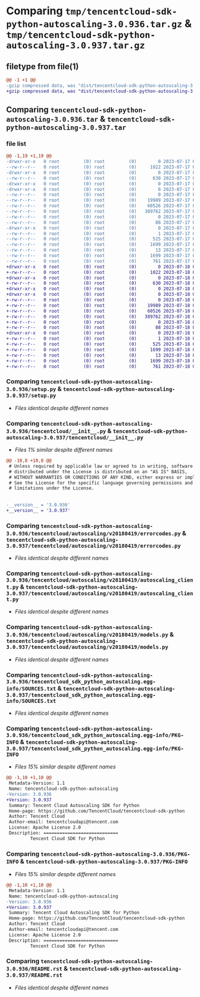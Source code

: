 # Comparing `tmp/tencentcloud-sdk-python-autoscaling-3.0.936.tar.gz` & `tmp/tencentcloud-sdk-python-autoscaling-3.0.937.tar.gz`

## filetype from file(1)

```diff
@@ -1 +1 @@
-gzip compressed data, was "dist/tencentcloud-sdk-python-autoscaling-3.0.936.tar", last modified: Mon Jul 17 00:17:29 2023, max compression
+gzip compressed data, was "dist/tencentcloud-sdk-python-autoscaling-3.0.937.tar", last modified: Tue Jul 18 00:17:23 2023, max compression
```

## Comparing `tencentcloud-sdk-python-autoscaling-3.0.936.tar` & `tencentcloud-sdk-python-autoscaling-3.0.937.tar`

### file list

```diff
@@ -1,19 +1,19 @@
-drwxr-xr-x   0 root         (0) root         (0)        0 2023-07-17 00:17:29.000000 tencentcloud-sdk-python-autoscaling-3.0.936/
--rw-r--r--   0 root         (0) root         (0)     1022 2023-07-17 00:17:29.000000 tencentcloud-sdk-python-autoscaling-3.0.936/setup.py
-drwxr-xr-x   0 root         (0) root         (0)        0 2023-07-17 00:17:29.000000 tencentcloud-sdk-python-autoscaling-3.0.936/tencentcloud/
--rw-r--r--   0 root         (0) root         (0)      630 2023-07-17 00:17:29.000000 tencentcloud-sdk-python-autoscaling-3.0.936/tencentcloud/__init__.py
-drwxr-xr-x   0 root         (0) root         (0)        0 2023-07-17 00:17:29.000000 tencentcloud-sdk-python-autoscaling-3.0.936/tencentcloud/autoscaling/
-drwxr-xr-x   0 root         (0) root         (0)        0 2023-07-17 00:17:29.000000 tencentcloud-sdk-python-autoscaling-3.0.936/tencentcloud/autoscaling/v20180419/
--rw-r--r--   0 root         (0) root         (0)        0 2023-07-17 00:17:29.000000 tencentcloud-sdk-python-autoscaling-3.0.936/tencentcloud/autoscaling/v20180419/__init__.py
--rw-r--r--   0 root         (0) root         (0)    19989 2023-07-17 00:17:29.000000 tencentcloud-sdk-python-autoscaling-3.0.936/tencentcloud/autoscaling/v20180419/errorcodes.py
--rw-r--r--   0 root         (0) root         (0)    60526 2023-07-17 00:17:29.000000 tencentcloud-sdk-python-autoscaling-3.0.936/tencentcloud/autoscaling/v20180419/autoscaling_client.py
--rw-r--r--   0 root         (0) root         (0)   389762 2023-07-17 00:17:29.000000 tencentcloud-sdk-python-autoscaling-3.0.936/tencentcloud/autoscaling/v20180419/models.py
--rw-r--r--   0 root         (0) root         (0)        0 2023-07-17 00:17:29.000000 tencentcloud-sdk-python-autoscaling-3.0.936/tencentcloud/autoscaling/__init__.py
--rw-r--r--   0 root         (0) root         (0)       88 2023-07-17 00:17:29.000000 tencentcloud-sdk-python-autoscaling-3.0.936/setup.cfg
-drwxr-xr-x   0 root         (0) root         (0)        0 2023-07-17 00:17:29.000000 tencentcloud-sdk-python-autoscaling-3.0.936/tencentcloud_sdk_python_autoscaling.egg-info/
--rw-r--r--   0 root         (0) root         (0)        1 2023-07-17 00:17:29.000000 tencentcloud-sdk-python-autoscaling-3.0.936/tencentcloud_sdk_python_autoscaling.egg-info/dependency_links.txt
--rw-r--r--   0 root         (0) root         (0)      525 2023-07-17 00:17:29.000000 tencentcloud-sdk-python-autoscaling-3.0.936/tencentcloud_sdk_python_autoscaling.egg-info/SOURCES.txt
--rw-r--r--   0 root         (0) root         (0)     1699 2023-07-17 00:17:29.000000 tencentcloud-sdk-python-autoscaling-3.0.936/tencentcloud_sdk_python_autoscaling.egg-info/PKG-INFO
--rw-r--r--   0 root         (0) root         (0)       13 2023-07-17 00:17:29.000000 tencentcloud-sdk-python-autoscaling-3.0.936/tencentcloud_sdk_python_autoscaling.egg-info/top_level.txt
--rw-r--r--   0 root         (0) root         (0)     1699 2023-07-17 00:17:29.000000 tencentcloud-sdk-python-autoscaling-3.0.936/PKG-INFO
--rw-r--r--   0 root         (0) root         (0)      761 2023-07-17 00:17:29.000000 tencentcloud-sdk-python-autoscaling-3.0.936/README.rst
+drwxr-xr-x   0 root         (0) root         (0)        0 2023-07-18 00:17:23.000000 tencentcloud-sdk-python-autoscaling-3.0.937/
+-rw-r--r--   0 root         (0) root         (0)     1022 2023-07-18 00:17:23.000000 tencentcloud-sdk-python-autoscaling-3.0.937/setup.py
+drwxr-xr-x   0 root         (0) root         (0)        0 2023-07-18 00:17:23.000000 tencentcloud-sdk-python-autoscaling-3.0.937/tencentcloud/
+-rw-r--r--   0 root         (0) root         (0)      630 2023-07-18 00:17:23.000000 tencentcloud-sdk-python-autoscaling-3.0.937/tencentcloud/__init__.py
+drwxr-xr-x   0 root         (0) root         (0)        0 2023-07-18 00:17:23.000000 tencentcloud-sdk-python-autoscaling-3.0.937/tencentcloud/autoscaling/
+drwxr-xr-x   0 root         (0) root         (0)        0 2023-07-18 00:17:23.000000 tencentcloud-sdk-python-autoscaling-3.0.937/tencentcloud/autoscaling/v20180419/
+-rw-r--r--   0 root         (0) root         (0)        0 2023-07-18 00:17:23.000000 tencentcloud-sdk-python-autoscaling-3.0.937/tencentcloud/autoscaling/v20180419/__init__.py
+-rw-r--r--   0 root         (0) root         (0)    19989 2023-07-18 00:17:23.000000 tencentcloud-sdk-python-autoscaling-3.0.937/tencentcloud/autoscaling/v20180419/errorcodes.py
+-rw-r--r--   0 root         (0) root         (0)    60526 2023-07-18 00:17:23.000000 tencentcloud-sdk-python-autoscaling-3.0.937/tencentcloud/autoscaling/v20180419/autoscaling_client.py
+-rw-r--r--   0 root         (0) root         (0)   389762 2023-07-18 00:17:23.000000 tencentcloud-sdk-python-autoscaling-3.0.937/tencentcloud/autoscaling/v20180419/models.py
+-rw-r--r--   0 root         (0) root         (0)        0 2023-07-18 00:17:23.000000 tencentcloud-sdk-python-autoscaling-3.0.937/tencentcloud/autoscaling/__init__.py
+-rw-r--r--   0 root         (0) root         (0)       88 2023-07-18 00:17:23.000000 tencentcloud-sdk-python-autoscaling-3.0.937/setup.cfg
+drwxr-xr-x   0 root         (0) root         (0)        0 2023-07-18 00:17:23.000000 tencentcloud-sdk-python-autoscaling-3.0.937/tencentcloud_sdk_python_autoscaling.egg-info/
+-rw-r--r--   0 root         (0) root         (0)        1 2023-07-18 00:17:23.000000 tencentcloud-sdk-python-autoscaling-3.0.937/tencentcloud_sdk_python_autoscaling.egg-info/dependency_links.txt
+-rw-r--r--   0 root         (0) root         (0)      525 2023-07-18 00:17:23.000000 tencentcloud-sdk-python-autoscaling-3.0.937/tencentcloud_sdk_python_autoscaling.egg-info/SOURCES.txt
+-rw-r--r--   0 root         (0) root         (0)     1699 2023-07-18 00:17:23.000000 tencentcloud-sdk-python-autoscaling-3.0.937/tencentcloud_sdk_python_autoscaling.egg-info/PKG-INFO
+-rw-r--r--   0 root         (0) root         (0)       13 2023-07-18 00:17:23.000000 tencentcloud-sdk-python-autoscaling-3.0.937/tencentcloud_sdk_python_autoscaling.egg-info/top_level.txt
+-rw-r--r--   0 root         (0) root         (0)     1699 2023-07-18 00:17:23.000000 tencentcloud-sdk-python-autoscaling-3.0.937/PKG-INFO
+-rw-r--r--   0 root         (0) root         (0)      761 2023-07-18 00:17:23.000000 tencentcloud-sdk-python-autoscaling-3.0.937/README.rst
```

### Comparing `tencentcloud-sdk-python-autoscaling-3.0.936/setup.py` & `tencentcloud-sdk-python-autoscaling-3.0.937/setup.py`

 * *Files identical despite different names*

### Comparing `tencentcloud-sdk-python-autoscaling-3.0.936/tencentcloud/__init__.py` & `tencentcloud-sdk-python-autoscaling-3.0.937/tencentcloud/__init__.py`

 * *Files 1% similar despite different names*

```diff
@@ -10,8 +10,8 @@
 # Unless required by applicable law or agreed to in writing, software
 # distributed under the License is distributed on an "AS IS" BASIS,
 # WITHOUT WARRANTIES OR CONDITIONS OF ANY KIND, either express or implied.
 # See the License for the specific language governing permissions and
 # limitations under the License.
 
 
-__version__ = '3.0.936'
+__version__ = '3.0.937'
```

### Comparing `tencentcloud-sdk-python-autoscaling-3.0.936/tencentcloud/autoscaling/v20180419/errorcodes.py` & `tencentcloud-sdk-python-autoscaling-3.0.937/tencentcloud/autoscaling/v20180419/errorcodes.py`

 * *Files identical despite different names*

### Comparing `tencentcloud-sdk-python-autoscaling-3.0.936/tencentcloud/autoscaling/v20180419/autoscaling_client.py` & `tencentcloud-sdk-python-autoscaling-3.0.937/tencentcloud/autoscaling/v20180419/autoscaling_client.py`

 * *Files identical despite different names*

### Comparing `tencentcloud-sdk-python-autoscaling-3.0.936/tencentcloud/autoscaling/v20180419/models.py` & `tencentcloud-sdk-python-autoscaling-3.0.937/tencentcloud/autoscaling/v20180419/models.py`

 * *Files identical despite different names*

### Comparing `tencentcloud-sdk-python-autoscaling-3.0.936/tencentcloud_sdk_python_autoscaling.egg-info/SOURCES.txt` & `tencentcloud-sdk-python-autoscaling-3.0.937/tencentcloud_sdk_python_autoscaling.egg-info/SOURCES.txt`

 * *Files identical despite different names*

### Comparing `tencentcloud-sdk-python-autoscaling-3.0.936/tencentcloud_sdk_python_autoscaling.egg-info/PKG-INFO` & `tencentcloud-sdk-python-autoscaling-3.0.937/tencentcloud_sdk_python_autoscaling.egg-info/PKG-INFO`

 * *Files 15% similar despite different names*

```diff
@@ -1,10 +1,10 @@
 Metadata-Version: 1.1
 Name: tencentcloud-sdk-python-autoscaling
-Version: 3.0.936
+Version: 3.0.937
 Summary: Tencent Cloud Autoscaling SDK for Python
 Home-page: https://github.com/TencentCloud/tencentcloud-sdk-python
 Author: Tencent Cloud
 Author-email: tencentcloudapi@tencent.com
 License: Apache License 2.0
 Description: ============================
         Tencent Cloud SDK for Python
```

### Comparing `tencentcloud-sdk-python-autoscaling-3.0.936/PKG-INFO` & `tencentcloud-sdk-python-autoscaling-3.0.937/PKG-INFO`

 * *Files 15% similar despite different names*

```diff
@@ -1,10 +1,10 @@
 Metadata-Version: 1.1
 Name: tencentcloud-sdk-python-autoscaling
-Version: 3.0.936
+Version: 3.0.937
 Summary: Tencent Cloud Autoscaling SDK for Python
 Home-page: https://github.com/TencentCloud/tencentcloud-sdk-python
 Author: Tencent Cloud
 Author-email: tencentcloudapi@tencent.com
 License: Apache License 2.0
 Description: ============================
         Tencent Cloud SDK for Python
```

### Comparing `tencentcloud-sdk-python-autoscaling-3.0.936/README.rst` & `tencentcloud-sdk-python-autoscaling-3.0.937/README.rst`

 * *Files identical despite different names*

